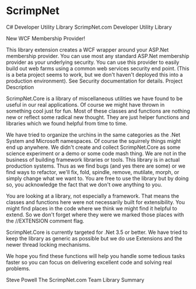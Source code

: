 # ScrimpNet
C# Developer Utility Library
ScrimpNet.com Developer Utility Library

New WCF Membership Provider!

This library extension creates a WCF wrapper around your ASP.Net membership provider. You can use most any standard ASP.Net membership provider as your underlying security. You can use this provider to easily build out web farms using a common web services security end point. (This is a beta project seems to work, but we don't haven't deployed this into a production environment). See Security documentation for details.
Project Description

ScrimpNet.Core is a library of miscellaneous utilities we have found to be useful in our real applications. Of course we might have thrown in something cool just for fun. Most of these classes and functions are nothing new or reflect some radical new thought. They are just helper functions and libraries which we found helpful from time to time.

We have tried to organize the urchins in the same categories as the .Net System and Microsoft namespaces. Of course the squirrely things might end up anywhere. We didn't create and collect ScrimpNet.Core as some science experiment or a demo or some code mash thing. We are not in the business of building framework libraries or tools. This library is in actual production systems. Thus as we find bugs (and yes there are some) or we find ways to refactor, we'll fix, fold, spindle, remove, mutilate, morph, or simply change what we want to. You are free to use the library but by doing so, you acknowledge the fact that we don't owe anything to you. 

You are looking at a library, not especially a framework. That means the classes and functions here were not necessarily built for extensibility. You might find places in the code where we think we might find it helpful to extend. So we don't forget where they were we marked those places with the //EXTENSION comment flag.

ScrimpNet.Core is currently targeted for .Net 3.5 or better. We have tried to keep the library as generic as possible but we do use Extensions and the newer thread locking mechanisms.

We hope you find these functions will help you handle some tedious tasks faster so you can focus on delivering excellent code and solving real problems.

Steve Powell
The ScrimpNet.com Team
Library Summary
